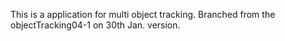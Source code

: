 This is a application for multi object tracking.
Branched from the objectTracking04-1 on 30th Jan. version.
